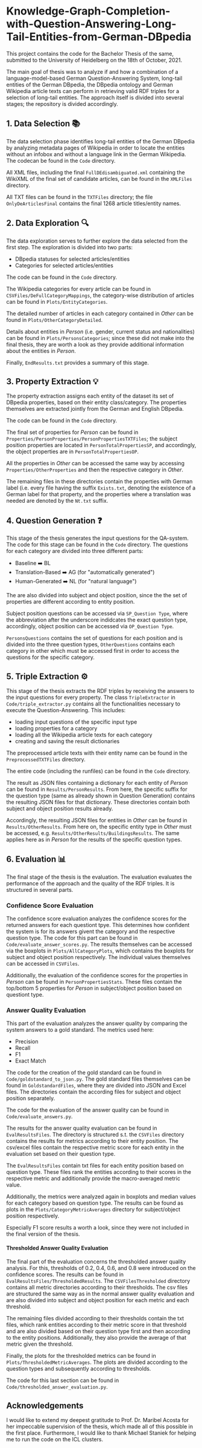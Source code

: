 # Knowledge-Graph-Completion-with-Question-Answering-Long-Tail-Entities-from-German-DBpedia

This project contains the code for the Bachelor Thesis of the same, submitted to the University of Heidelberg on the 18th of October, 2021.

The main goal of thesis was to analyze if and how a combination of a language-model-based German Question-Answering System, long-tail entities of the German DBpedia, the DBpedia ontology and German Wikipedia article texts can perform in retrieving valid RDF triples for a selection of long-tail entities. The approach itself is divided into several stages; the repository is divided accordingly.


## 1. Data Selection 📚
The data selection phase identifies long-tail entities of the German DBpedia by analyzing metadata pages of Wikipedia in order to locate the entities without an infobox and without a language link in the German Wikipedia. The codecan be found in the `Code` directory. 

All XML files, including the final `FullDEdisambiguated.xml` containing the WikiXML of the final set of candidate articles, can be found in the `XMLFiles` directory.

All TXT files can be found in the `TXTFiles` directory; the file `OnlyDeArticlesFinal` contains the final 1268 article titles/entity names.

## 2. Data Exploration 🔍
The data exploration serves to further explore the data selected from the first step. The exploration is divided into two parts:
- DBpedia statuses for selected articles/entities
- Categories for selected articles/entities

The code can be found in the `Code` directory. 

The Wikipedia categories for every article can be found in `CSVFiles/DeFullCategoryMappings`, the category-wise distribution of articles can be found in `Plots/EntityCategories`. 

The detailed number of articles in each category contained in *Other* can be found in `Plots/OtherCategoryDetailed`. 

Details about entities in *Person* (i.e. gender, current status and nationalities) can be found in `Plots/PersonsCategories`; since these did not make into the final thesis, they are worth a look as they provide additional information about the entities in *Person*.

Finally, `EndResults.txt` provides a summary of this stage.

## 3. Property Extraction 💡
The property extraction assigns each entity of the dataset its set of DBpedia properties, based on their entity class/category. The properties themselves are extracted jointly from the German and English DBpedia.

The code can be found in the `Code` directory. 

The final set of properties for *Person* can be found in `Properties/PersonProperties/PersonPropertiesTXTFiles`; the subject position properties are located in `PersonTotalPropertiesSP`, and accordingly, the object properties are in `PersonTotalPropertiesOP`.

All the properties in *Other* can be accessed the same way by accessing `Properties/OtherProperties` and then the respective category in *Other*.

The remaining files in these directories contain the properties with German label (i.e. every file having the suffix `Exists.txt`, denoting the existence of a German label for that property, and the properties where a translation was needed are denoted by the `Nt.txt` suffix.

## 4. Question Generation ❓
This stage of the thesis generates the input questions for the QA-system. The code for this stage can be found in the `Code` directory. The questions for each category are divided into three different parts:

- Baseline ➡️ BL
- Translation-Based ➡️ AG (for "automatically generated")
- Human-Generated ➡️ NL (for "natural language")

The are also divided into subject and object position, since the the set of properties are different according to entity position. 

Subject position questions can be accessed via `SP_Question Type`, where the abbreviation after the underscore indidcates the exact question type, accordingly, object position can be accessed via `OP_Question Type`. 

`PersonsQuestions` contains the set of questions for each position and is divided into the three question types, `OtherQuestions` contains each category in other which must be accessed first in order to access the questions for the specific category.

## 5. Triple Extraction ⚙️
This stage of the thesis extracts the RDF triples by receiving the answers to the input questions for every property.
The class `TripleExtractor` in `Code/triple_extractor.py` contains all the functionalities necessary to execute the Question-Answering. This includes:
- loading input questions of the specific input type
- loading properties for a category
- loading all the Wikipedia article texts for each category
- creating and saving the result dictionaries

The preprocessed article texts with their entity name can be found in the `PreprocessedTXTFiles` directory.

The entire code (including the runfiles) can be found in the `Code` directory.

The result as JSON files containing a dictionary for each entity of *Person* can be found in `Results/PersonResults`. From here, the specific suffix for the question type (same as already shown in Question Generation) contains the resulting JSON files for that dictionary. These directories contain both subject and object position results already.

Accordingly, the resulting JSON files for entities in *Other* can be found in `Results/OtherResults`. From here on, the specific entity type in *Other* must be accessed, e.g. `Results/OtherResults/BuildingsResults`. The same applies here as in *Person* for the results of the specific question types.

## 6. Evaluation 📊
The final stage of the thesis is the evaluation. The evaluation evaluates the performance of the approach and the quality of the RDF triples. It is structured in several parts.

### Confidence Score Evaluation
The confidence score evaluation analyzes the confidence scores for the returned answers for each questiont tpye. This determines how confident the system is for its answers givent the category and the respective question type. The code for this part can be found in `Code/evaluate_answer_scores.py`. The results themselves can be accessed via the boxplots in `Plots/AllCategoryPlots`, which contains the boxplots for subject and object position respectively. The individual values themselves can be accessed in `CSVFiles`.

Additionally, the evaluation of the confidence scores for the properties in *Person* can be found in `PersonPropertiesStats`. These files contain the top/bottom 5 properties for *Person* in subject/object position based on questiont type.

### Answer Quality Evaluation
This part of the evaluation analyzes the answer quality by comparing the system answers to a gold standard. The metrics used here:
- Precision
- Recall
- F1
- Exact Match

The code for the creation of the gold standard can be found in `Code/goldstandard_to_json.py`. The gold standard files themselves can be found in `GoldstandardFiles`, where they are divided into JSON and Excel files. The directories contain the according files for subject and object position separately.

The code for the evaluation of the answer quality can be found in `Code/evaluate_answers.py`.

The results for the answer quality evaluation can be found in `EvalResultsFiles`. The directory is structured s.t. the `CSVFiles` directory contains the results for metrics according to their entity position. The csv/excel files contain the respective metric score for each entity in the evaluation set based on their question type.

The `EvalResultsFiles` contain txt files for each entity position based on question type. These files rank the entities according to their scores in the respective metric and additionally provide the macro-averaged metric value.

Additionally, the metrics were analyzed again in boxplots and median values for each category based on question type. The results can be found as plots in the `Plots/CategoryMetricAverages` directory for subject/object position respectively.

Especially F1 score results a worth a look, since they were not included in the final version of the thesis.

#### Thresholded Answer Quality Evaluation
The final part of the evaluation concerns the thresholded answer quality analysis. For this, thresholds of 0.2, 0.4, 0.6, and 0.8 were introduced on the confidence scores.
The results can be found in `EvalResultsFiles/ThresholdedResults`. The `CSVFilesThresholded` directory contains all metric directories according to their thresholds. The csv files are structured the same way as in the normal answer quality evaluation and are also divided into subject and object position for each metric and each threshold.

The remaining files divided according to their thresholds contain the txt files, which rank entities according to their metric score in that threshold and are also divided based on their question type first and then according to the entity positions. Additionally, they also provide the average of that metric given the threshold. 

Finally, the plots for the thresholded metrics can be found in `Plots/ThresholdedMetricAverages`. The plots are divided according to the question types and subsequently according to thresholds.

The code for this last section can be found in `Code/thresholded_answer_evaluation.py`.
## Acknowledgements
I would like to extend my deepest gratitude to Prof. Dr. Maribel Acosta for her impeccable supervision of the thesis, which made all of this possible in the first place. 
Furthermore, I would like to thank Michael Staniek for helping me to run the code on the ICL clusters.

